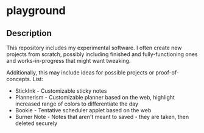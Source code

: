 # playground

## Description
This repository includes my experimental software.
I often create new projects from scratch, possibly including finished and fully-functioning ones and works-in-progress that might want tweaking.

Additionally, this may include ideas for possible projects or proof-of-concepts.
List:

* StickInk - Customizable sticky notes
* Plannerism - Customizable planner based on the web, highlight increased range of colors to differentiate the day
* Bookie - Tentative scheduler applet based on the web
* Burner Note - Notes that aren't meant to saved - they are taken, then deleted securely
